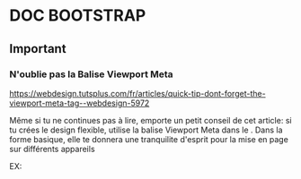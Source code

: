 # DOC BOOTSTRAP




## Important


### N'oublie pas la Balise Viewport Meta

https://webdesign.tutsplus.com/fr/articles/quick-tip-dont-forget-the-viewport-meta-tag--webdesign-5972

Même si tu ne continues pas à lire, emporte un petit conseil de cet article: si tu crées le design flexible, utilise la balise Viewport Meta dans le <head>. Dans la forme basique, elle te donnera une tranquilite d'esprit pour la mise en page sur différents appareils 

EX:


<meta name="viewport" content="width=device-width, initial-scale=1">

